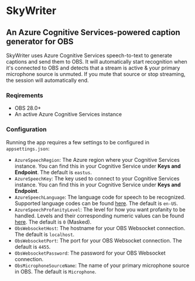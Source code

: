 # SkyWriter
## An Azure Cognitive Services-powered caption generator for OBS

SkyWriter uses Azure Cognitive Services speech-to-text to generate captions and send them to OBS. It will automatically start recognition when
it's connected to OBS and detects that a stream is active & your primary microphone source is unmuted. If you mute that source or stop streaming,
the session will automatically end.

### Reqirements

- OBS 28.0+
- An active Azure Cognitive Services instance

### Configuration

Running the app requires a few settings to be configured in `appsettings.json`:

- `AzureSpeechRegion`: The Azure region where your Cognitive Services instance. You can find this in your Cognitive Service under **Keys and Endpoint**. The default is `eastus`.
- `AzureSpeechKey`: The key used to connect to your Cognitive Services instance. You can find this in your Cognitive Service under **Keys and Endpoint**.
- `AzureSpeechLanguage`: The language code for speech to be recognized. Supported language codes can be found [here](https://learn.microsoft.com/en-us/azure/cognitive-services/speech-service/language-support?tabs=stt-tts#speech-to-text). The default is `en-US`.
- `AzureSpeechProfanityLevel`: The level for how you want profanity to be handled. Levels and their corresponding numeric values can be found [here](https://learn.microsoft.com/en-us/dotnet/api/microsoft.cognitiveservices.speech.profanityoption). The default is `0` (Masked).
- `ObsWebsocketHost`: The hostname for your OBS Websocket connection. The default is `localhost`.
- `ObsWebsocketPort`: The port for your OBS Websocket connection. The default is `4455`.
- `ObsWebsocketPassword`: The password for your OBS Websocket connection.
- `ObsMicrophoneSourceName`: The name of your primary microphone source in OBS. The default is `Microphone`.
